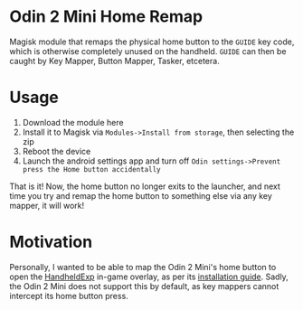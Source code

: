 # Odin 2 Mini Home Remap
Magisk module that remaps the physical home button to the `GUIDE` key code, which is otherwise completely unused on the handheld. `GUIDE` can then be caught by Key Mapper, Button Mapper, Tasker, etcetera.

# Usage
1. Download the module here
2. Install it to Magisk via `Modules->Install from storage`, then selecting the zip
3. Reboot the device
4. Launch the android settings app and turn off `Odin settings->Prevent press the Home button accidentally`

That is it! Now, the home button no longer exits to the launcher, and next time you try and remap the home button to something else via any key mapper, it will work!

# Motivation
Personally, I wanted to be able to map the Odin 2 Mini's home button to open the [HandheldExp](https://github.com/Teppichseite/HandheldExp) in-game overlay, as per its [installation guide](https://github.com/Teppichseite/HandheldExp?tab=readme-ov-file#%EF%B8%8F-installation). Sadly, the Odin 2 Mini does not support this by default, as key mappers cannot intercept its home button press.
